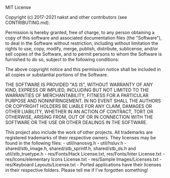 MIT License

Copyright (c) 2017-2021 nakst and other contributors (see CONTRIBUTING.md).

Permission is hereby granted, free of charge, to any person obtaining a copy
of this software and associated documentation files (the "Software"), to deal
in the Software without restriction, including without limitation the rights
to use, copy, modify, merge, publish, distribute, sublicense, and/or sell
copies of the Software, and to permit persons to whom the Software is
furnished to do so, subject to the following conditions:

The above copyright notice and this permission notice shall be included in all
copies or substantial portions of the Software.

THE SOFTWARE IS PROVIDED "AS IS", WITHOUT WARRANTY OF ANY KIND, EXPRESS OR
IMPLIED, INCLUDING BUT NOT LIMITED TO THE WARRANTIES OF MERCHANTABILITY,
FITNESS FOR A PARTICULAR PURPOSE AND NONINFRINGEMENT. IN NO EVENT SHALL THE
AUTHORS OR COPYRIGHT HOLDERS BE LIABLE FOR ANY CLAIM, DAMAGES OR OTHER
LIABILITY, WHETHER IN AN ACTION OF CONTRACT, TORT OR OTHERWISE, ARISING FROM,
OUT OF OR IN CONNECTION WITH THE SOFTWARE OR THE USE OR OTHER DEALINGS IN THE
SOFTWARE.

This project also include the work of other projects.
All trademarks are registered trademarks of their respective owners.
They licenses may be found in the following files:
	- util/nanosvg.h
	- util/hsluv.h
	- shared/stb_image.h, shared/stb_sprintf.h, shared/stb_ds.h and util/stb_truetype.h
	- res/Fonts/Hack License.txt, res/Fonts/Inter License.txt
	- res/Icons/elementary Icons License.txt
	- res/Sample Images/Licenses.txt
	- res/Keyboard Layouts/License.txt
	- Ported applications have their licenses in their respective folders.
Please tell me if I've forgotten something!
